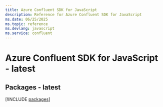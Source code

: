 ```yaml
---
title: Azure Confluent SDK for JavaScript
description: Reference for Azure Confluent SDK for JavaScript
ms.date: 06/25/2025
ms.topic: reference
ms.devlang: javascript
ms.service: confluent
---
```

# Azure Confluent SDK for JavaScript - latest
## Packages - latest
[!INCLUDE [packages](confluent-index.md)]